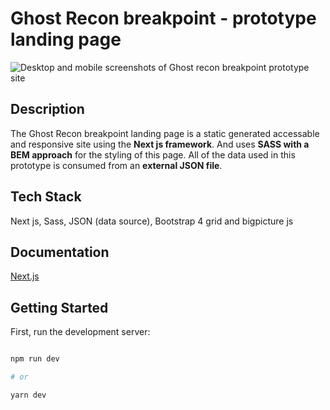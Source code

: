 # Ghost Recon breakpoint - prototype landing page

![Desktop and mobile screenshots of Ghost recon breakpoint prototype site](https://www.mikehappythoughts.co.uk/gitimages/ghost1.jpg)

## Description

The Ghost Recon breakpoint landing page is a static generated accessable and responsive site using the **Next js framework**. And uses **SASS with a BEM approach** for the styling of this page. All of the data used in this prototype is consumed from an **external JSON file**.

## Tech Stack

Next js, Sass, JSON (data source), Bootstrap 4 grid and bigpicture js

## Documentation

[Next.js](https://nextjs.org/)

## Getting Started

First, run the development server:

```bash

npm run dev

# or

yarn dev

```
